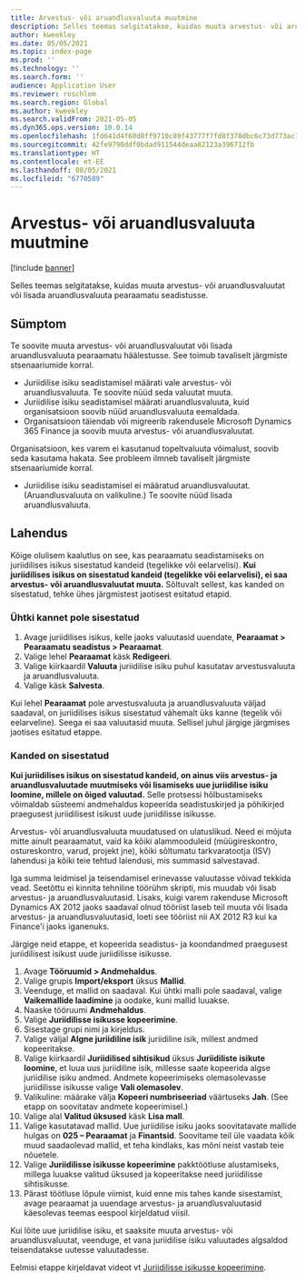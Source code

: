 ```yaml
---
title: Arvestus- või aruandlusvaluuta muutmine
description: Selles teemas selgitatakse, kuidas muuta arvestus- või aruandlusvaluutat või lisada aruandlusvaluuta pearaamatu seadistusse.
author: kweekley
ms.date: 05/05/2021
ms.topic: index-page
ms.prod: ''
ms.technology: ''
ms.search.form: ''
audience: Application User
ms.reviewer: roschlom
ms.search.region: Global
ms.author: kweekley
ms.search.validFrom: 2021-05-05
ms.dyn365.ops.version: 10.0.14
ms.openlocfilehash: 1fd641d4f60d8ff9710c89f43777f7fd8f378dbc6c73d773ac103f9d9f68e60e
ms.sourcegitcommit: 42fe9790ddf0bdad911544deaa82123a396712fb
ms.translationtype: HT
ms.contentlocale: et-EE
ms.lasthandoff: 08/05/2021
ms.locfileid: "6770589"
---
```

# <a name="change-the-accounting-or-reporting-currency"></a>Arvestus- või aruandlusvaluuta muutmine

[!include [banner](../includes/banner.md)]

Selles teemas selgitatakse, kuidas muuta arvestus- või aruandlusvaluutat või lisada aruandlusvaluuta pearaamatu seadistusse.

## <a name="symptom"></a>Sümptom

Te soovite muuta arvestus- või aruandlusvaluutat või lisada aruandlusvaluuta pearaamatu häälestusse. See toimub tavaliselt järgmiste stsenaariumide korral.

- Juriidilise isiku seadistamisel määrati vale arvestus- või aruandlusvaluuta. Te soovite nüüd seda valuutat muuta.
- Juriidilise isiku seadistamisel määrati aruandlusvaluuta, kuid organisatsioon soovib nüüd aruandlusvaluuta eemaldada.
- Organisatsioon täiendab või migreerib rakendusele Microsoft Dynamics 365 Finance ja soovib muuta arvestus- või aruandlusvaluutat.

Organisatsioon, kes varem ei kasutanud topeltvaluuta võimalust, soovib seda kasutama hakata. See probleem ilmneb tavaliselt järgmiste stsenaariumide korral.

- Juriidilise isiku seadistamisel ei määratud aruandlusvaluutat. (Aruandlusvaluuta on valikuline.) Te soovite nüüd lisada aruandlusvaluuta.

## <a name="resolution"></a>Lahendus

Kõige olulisem kaalutlus on see, kas pearaamatu seadistamiseks on juriidilises isikus sisestatud kandeid (tegelikke või eelarvelisi). **Kui juriidilises isikus on sisestatud kandeid (tegelikke või eelarvelisi), ei saa arvestus- või aruandlusvaluutat muuta.** Sõltuvalt sellest, kas kanded on sisestatud, tehke ühes järgmistest jaotisest esitatud etapid.

### <a name="no-transactions-have-been-posted"></a>Ühtki kannet pole sisestatud

1. Avage juriidilises isikus, kelle jaoks valuutasid uuendate, **Pearaamat \> Pearaamatu seadistus \> Pearaamat**.
2. Valige lehel **Pearaamat** käsk **Redigeeri**.
3. Valige kiirkaardil **Valuuta** juriidilise isiku puhul kasutatav arvestusvaluuta ja aruandlusvaluuta.
4. Valige käsk **Salvesta**.

Kui lehel **Pearaamat** pole arvestusvaluuta ja aruandlusvaluuta väljad saadaval, on juriidilises isikus sisestatud vähemalt üks kanne (tegelik või eelarveline). Seega ei saa valuutasid muuta. Sellisel juhul järgige järgmises jaotises esitatud etappe.

### <a name="transactions-have-been-posted"></a>Kanded on sisestatud

**Kui juriidilises isikus on sisestatud kandeid, on ainus viis arvestus- ja aruandlusvaluutade muutmiseks või lisamiseks uue juriidilise isiku loomine, millele on õiged valuutad.** Selle protsessi hõlbustamiseks võimaldab süsteemi andmehaldus kopeerida seadistuskirjed ja põhikirjed praegusest juriidilisest isikust uude juriidilisse isikusse.

Arvestus- või aruandlusvaluuta muudatused on ulatuslikud. Need ei mõjuta mitte ainult pearaamatut, vaid ka kõiki alammooduleid (müügireskontro, ostureskontro, varud, projekt jne), kõiki sõltumatu tarkvaratootja (ISV) lahendusi ja kõiki teie tehtud laiendusi, mis summasid salvestavad.

Iga summa leidmisel ja teisendamisel erinevasse valuutasse võivad tekkida vead. Seetõttu ei kinnita tehniline töörühm skripti, mis muudab või lisab arvestus- ja aruandlusvaluutasid. Lisaks, kuigi varem rakenduse Microsoft Dynamics AX 2012 jaoks saadaval olnud tööriist laseb teil muuta või lisada arvestus- ja aruandlusvaluutasid, loeti see tööriist nii AX 2012 R3 kui ka Finance'i jaoks iganenuks.

Järgige neid etappe, et kopeerida seadistus- ja koondandmed praegusest juriidilisest isikust uude juriidilisse isikusse.

1. Avage **Tööruumid \> Andmehaldus**.
2. Valige grupis **Import/eksport** üksus **Mallid**.
3. Veenduge, et mallid on saadaval. Kui ühtki malli pole saadaval, valige **Vaikemallide laadimine** ja oodake, kuni mallid luuakse.
4. Naaske tööruumi **Andmehaldus**.
5. Valige **Juriidilisse isikusse kopeerimine**.
6. Sisestage grupi nimi ja kirjeldus.
7. Valige väljal **Algne juriidiline isik** juriidiline isik, millest andmed kopeeritakse.
8. Valige kiirkaardil **Juriidilised sihtisikud** üksus **Juriidiliste isikute loomine**, et luua uus juriidiline isik, millesse saate kopeerida algse juriidilise isiku andmed. Andmete kopeerimiseks olemasolevasse juriidilisse isikusse valige **Vali olemasolev**.
9. Valikuline: määrake välja **Kopeeri numbriseeriad** väärtuseks **Jah**. (See etapp on soovitatav andmete kopeerimisel.)
10. Valige alal **Valitud üksused** käsk **Lisa mall**.
11. Valige kasutatavad mallid. Uue juriidilise isiku jaoks soovitatavate mallide hulgas on **025 – Pearaamat** ja **Finantsid**. Soovitame teil üle vaadata kõik muud saadaolevad mallid, et teha kindlaks, kas mõni neist vastab teie nõuetele.
12. Valige **Juriidilisse isikusse kopeerimine** pakktöötluse alustamiseks, millega luuakse valitud üksused ja kopeeritakse need juriidilisse sihtisikusse.
13. Pärast töötluse lõpule viimist, kuid enne mis tahes kande sisestamist, avage pearaamat ja uuendage arvestus- ja aruandlusvaluutasid käesolevas teemas eespool kirjeldatud viisil.

Kui lõite uue juriidilise isiku, et saaksite muuta arvestus- või aruandlusvaluutat, veenduge, et vana juriidilise isiku valuutades algsaldod teisendatakse uutesse valuutadesse.

Eelmisi etappe kirjeldavat videot vt [Juriidilisse isikusse kopeerimine](https://community.dynamics.com/365/b/techtalks/posts/copy-into-legal-entity-october-24-2017).
